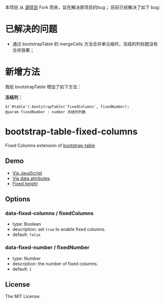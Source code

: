 [源项目]: https://github.com/wenzhixin/bootstrap-table-fixed-columns


本项目 从 [源项目][] Fork 而来，旨在解决原项目的bug； 目前已经解决了如下 bug:

# 已解决的问题
- 通过 bootstrapTable 的 mergeCells 方法合并单元格时，冻结的列标题没有合并效果；


# 新增方法
我给 bootstrapTable 增加了如下方法：

**冻结列：**  
```
$('#table').bootstrapTable('fixedColumns', fixedNumber);
@param fixedNumber : number 冻结的列数
```


# bootstrap-table-fixed-columns

Fixed Columns extension of [bootstrap-table](https://github.com/wenzhixin/bootstrap-table)

## Demo

* [Via JavaScript](http://issues.wenzhixin.net.cn/bootstrap-table/#extensions/fixed-columns.html)
* [Via data attributes](http://jsfiddle.net/wenyi/e3nk137y/2946/)
* [Fixed height](http://jsfiddle.net/wenyi/e3nk137y/2954/)

## Options

### data-fixed-columns / fixedColumns

* type: Boolean
* description: set `true` to enable fixed columns.
* default: `false`

### data-fixed-number / fixedNumber

* type: Number
* description: the number of fixed columns.
* default: `1`

## License

The MIT License.
